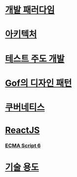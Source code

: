 # [개발 패러다임](https://github.com/keepinmindsh/lines_edu/tree/main/paradigm) 

# [아키텍처](https://github.com/keepinmindsh/lines_edu/blob/main/architecture/README.md) 

# [테스트 주도 개발](https://github.com/keepinmindsh/lines_edu/blob/main/tdd/README.md) 

# [Gof의 디자인 패턴](https://github.com/keepinmindsh/lines_edu/blob/main/designpattern/README.md)

# [쿠버네티스](https://github.com/keepinmindsh/lines_edu/blob/main/kubernetes/README.md) 

# [ReactJS](https://github.com/keepinmindsh/lines_edu/blob/main/reactjs/README.md)

### [ECMA Script 6](https://github.com/keepinmindsh/lines_edu/blob/main/reactjs/ES6.md)

# [기술 용도](https://github.com/keepinmindsh/lines_edu/blob/main/techword/README.md)


